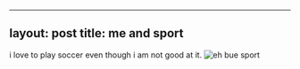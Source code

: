 ---
layout: post
title: me and sport
----

i love to play soccer even though i am not good at it.
![eh bue sport](/images/.jpeg)
